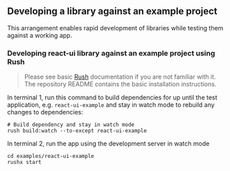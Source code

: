 ## Developing a library against an example project

This arrangement enables rapid development of libraries while testing them against a working app.

### Developing react-ui library against an example project using Rush

> Please see basic [Rush](https://rush.js) documentation if you are not familiar with it. The repository README contains the basic installation instructions.

In terminal 1, run this command to build dependencies for up until the test application, e.g. `react-ui-example` and stay in watch mode to rebuild any changes to dependencies:

```
# Build dependency and stay in watch mode
rush build:watch --to-except react-ui-example
```

In terminal 2, run the app using the development server in watch mode
```
cd examples/react-ui-example
rushx start
```
